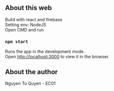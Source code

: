 
## About this web

Build with react and firebase <br>
Setting env: NodeJS <br>
Open CMD and run
### `npm start`
Runs the app in the development mode.<br>
Open [http://localhost:3000](http://localhost:3000) to view it in the browser.

## About the author
Nguyen Tu Quyen - EC01

